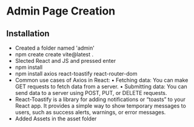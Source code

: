 # Admin Page Creation

## Installation
- Created a folder named 'admin'
- npm create create vite@latest .
- Slected React and JS and pressed enter 
- npm install
- npm install axios react-toastify react-router-dom
- Common use cases of Axios in React:
	•	Fetching data: You can make GET requests to fetch data from a server.
	•	Submitting data: You can send data to a server using POST, PUT, or DELETE requests.
- React-Toastify is a library for adding notifications or “toasts” to your React app. It provides a simple way to show temporary messages to users, such as success alerts, warnings, or error messages.
- Added Assets in the asset folder